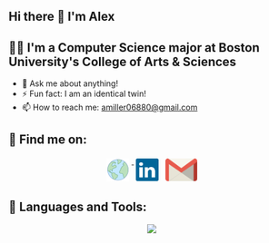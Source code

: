 ## Hi there 👋 I'm Alex

## 👨‍💻 I'm a Computer Science major at Boston University's College of Arts & Sciences
<!--- - 🔭 I’m currently working on a probability tree diagram geneator on the web
 - 🌱 I’m currently learning how to use Websockets
 - 👯 I’m looking to collaborate on any project
 -->
 - 💬 Ask me about anything!
 - ⚡ Fun fact: I am an identical twin!
 - 📫 How to reach me: amiller06880@gmail.com

## :email: Find me on:  
<p align="center">
 <a href="https://github.com/alexjmiller5/" rel="noopener noreferrer" target="_blank"> <img src="assets/globe(17).png" height="40" style="vertical-align:top; margin:4px" target="_blank"> </a>
 <a href="https://www.linkedin.com/in/alex-miller512/" rel="noopener noreferrer" target="_blank"> <img src="assets/linkedin-icon-2.svg" height="40" style="vertical-align:top; margin:4px"></a>
 <a href="mailto:amiller06880@gmail.com" target="_blank"> <img src="assets/gmail-icon.svg" alt="Python" height="40" style="vertical-align:top; margin:4px"></a> 
</p>  

## 🧰 Languages and Tools:
<p align="center">
  <a href="https://skillicons.dev">
    <img src="https://skillicons.dev/icons?i=java,python,c,html,css,bootstrap,js,html,git,linux&theme=dark"/>
  </a>
</p>

<!--- ## :trophy: My Github Stats:
<div>
<a href="https://github-readme-stats.vercel.app/api?username=alexjmiller5&theme=tokyonight">
  <img  align="left" src="https://github-readme-stats.vercel.app/api?username=alexjmiller5&theme=tokyonight" />
</a>
 <a href="https://github-readme-stats.vercel.app/api/top-langs/?username=alexjmiller5&theme=tokyonight&layout=compact">
  <img align="left" src="https://github-readme-stats.vercel.app/api/top-langs/?username=alexjmiller5&theme=tokyonight&layout=compact" />
</a>
</div>
-->
